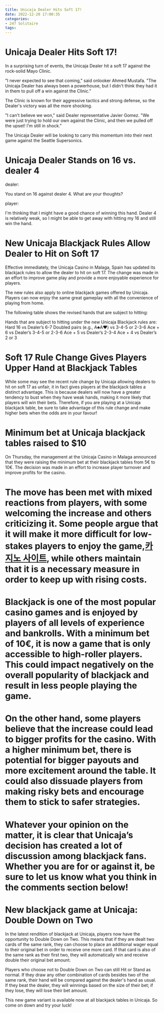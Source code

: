 ```yaml
---
title: Unicaja Dealer Hits Soft 17!
date: 2022-12-20 17:00:35
categories:
- 247 Solitaire
tags:
---
```



#  Unicaja Dealer Hits Soft 17!

In a surprising turn of events, the Unicaja Dealer hit a soft 17 against the rock-solid Mayo Clinic.

"I never expected to see that coming," said onlooker Ahmed Mustafa. "The Unicaja Dealer has always been a powerhouse, but I didn't think they had it in them to pull off a win against the Clinic."

The Clinic is known for their aggressive tactics and strong defense, so the Dealer's victory was all the more shocking.

"I can't believe we won," said Dealer representative Javier Gomez. "We were just trying to hold our own against the Clinic, and then we pulled off the upset! I'm still in shock."

The Unicaja Dealer will be looking to carry this momentum into their next game against the Seattle Supersonics.

#  Unicaja Dealer Stands on 16 vs. dealer 4

dealer:

You stand on 16 against dealer 4. What are your thoughts?

player:

I'm thinking that I might have a good chance of winning this hand. Dealer 4 is relatively weak, so I might be able to get away with hitting my 16 and still win the hand.

#  New Unicaja Blackjack Rules Allow Dealer to Hit on Soft 17

Effective immediately, the Unicaja Casino in Malaga, Spain has updated its blackjack rules to allow the dealer to hit on soft 17. The change was made in an effort to improve game play and provide a more enjoyable experience for players.

The new rules also apply to online blackjack games offered by Unicaja. Players can now enjoy the same great gameplay with all the convenience of playing from home.

The following table shows the revised hands that are subject to hitting:

Hands that are subject to hitting under the new Unicaja Blackjack rules are: Hard 16 vs Dealer’s 6-7
Doubled pairs (e.g., A♣A♥) vs 3-4-5 or 2-3-6
Ace + 6 vs Dealer’s 3-4-5 or 2-3-6
Ace + 5 vs Dealer’s 2-3-4
Ace + 4 vs Dealer’s 2 or 3

  # Soft 17 Rule Change Gives Players Upper Hand at Blackjack Tables
While some may see the recent rule change by Unicaja allowing dealers to hit on soft 17 as unfair, it in fact gives players at the blackjack tables a distinct advantage. This is because dealers will now have a greater tendency to bust when they have weak hands, making it more likely that players will win their bets. 
Therefore, if you are playing at a Unicaja blackjack table, be sure to take advantage of this rule change and make higher bets when the odds are in your favour!

#  Minimum bet at Unicaja blackjack tables raised to $10

On Thursday, the management at the Unicaja Casino in Malaga announced that they were raising the minimum bet at their blackjack tables from 5€ to 10€. The decision was made in an effort to increase player turnover and improve profits for the casino.

# The move has been met with mixed reactions from players, with some welcoming the increase and others criticizing it. Some people argue that it will make it more difficult for low-stakes players to enjoy the game,[카지노 사이트](https://choegocasino.com/), while others maintain that it is a necessary measure in order to keep up with rising costs.

# Blackjack is one of the most popular casino games and is enjoyed by players of all levels of experience and bankrolls. With a minimum bet of 10€, it is now a game that is only accessible to high-roller players. This could impact negatively on the overall popularity of blackjack and result in less people playing the game.

# On the other hand, some players believe that the increase could lead to bigger profits for the casino. With a higher minimum bet, there is potential for bigger payouts and more excitement around the table. It could also dissuade players from making risky bets and encourage them to stick to safer strategies.

# Whatever your opinion on the matter, it is clear that Unicaja’s decision has created a lot of discussion among blackjack fans. Whether you are for or against it, be sure to let us know what you think in the comments section below!

#  New blackjack game at Unicaja: Double Down on Two

In the latest rendition of blackjack at Unicaja, players now have the opportunity to Double Down on Two. This means that if they are dealt two cards of the same rank, they can choose to place an additional wager equal to their original bet in order to receive one more card. If that card is also of the same rank as their first two, they will automatically win and receive double their original bet amount.

Players who choose not to Double Down on Two can still Hit or Stand as normal. If they draw any other combination of cards besides two of the same rank, their hand will be compared against the dealer's hand as usual. If they beat the dealer, they will winnings based on the size of their bet; if they lose, they will lose their bet amount.

This new game variant is available now at all blackjack tables in Unicaja. So come on down and try your luck!